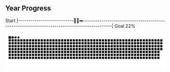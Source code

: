 ## Year Progress
Start |---------------------------🚴‍♂️➡--------------------------------------------------------------------------------------------| Goal 22%

![github-contribution-grid-snake](https://raw.githubusercontent.com/takumi12311123/takumi12311123/master/img/snake.svg) 
